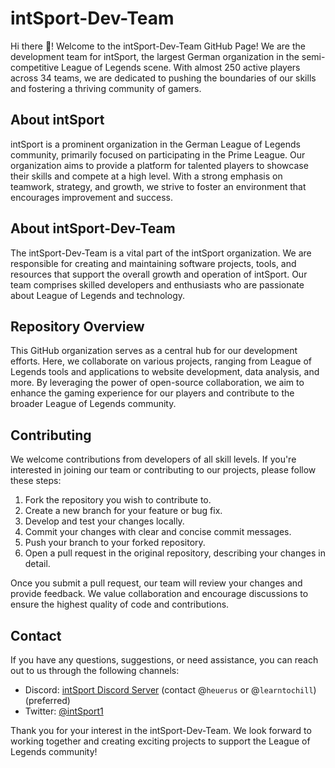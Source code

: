 # intSport-Dev-Team
Hi there 👋! Welcome to the intSport-Dev-Team GitHub Page! We are the development team for intSport, the largest German organization in the semi-competitive League of Legends scene. With almost 250 active players across 34 teams, we are dedicated to pushing the boundaries of our skills and fostering a thriving community of gamers.

## About intSport
intSport is a prominent organization in the German League of Legends community, primarily focused on participating in the Prime League. Our organization aims to provide a platform for talented players to showcase their skills and compete at a high level. With a strong emphasis on teamwork, strategy, and growth, we strive to foster an environment that encourages improvement and success.

## About intSport-Dev-Team
The intSport-Dev-Team is a vital part of the intSport organization. We are responsible for creating and maintaining software projects, tools, and resources that support the overall growth and operation of intSport. Our team comprises skilled developers and enthusiasts who are passionate about League of Legends and technology.

## Repository Overview
This GitHub organization serves as a central hub for our development efforts. Here, we collaborate on various projects, ranging from League of Legends tools and applications to website development, data analysis, and more. By leveraging the power of open-source collaboration, we aim to enhance the gaming experience for our players and contribute to the broader League of Legends community.

## Contributing
We welcome contributions from developers of all skill levels. If you're interested in joining our team or contributing to our projects, please follow these steps:

1. Fork the repository you wish to contribute to.
1. Create a new branch for your feature or bug fix.
1. Develop and test your changes locally.
1. Commit your changes with clear and concise commit messages.
1. Push your branch to your forked repository.
1. Open a pull request in the original repository, describing your changes in detail.

Once you submit a pull request, our team will review your changes and provide feedback. We value collaboration and encourage discussions to ensure the highest quality of code and contributions.

## Contact
If you have any questions, suggestions, or need assistance, you can reach out to us through the following channels:

- Discord: [intSport Discord Server](https://discord.gg/intsport) (contact @`heuerus` or @`learntochill`) (preferred)
- Twitter: [@intSport1](https://twitter.com/intSport1)

Thank you for your interest in the intSport-Dev-Team. We look forward to working together and creating exciting projects to support the League of Legends community!
<!--

**Here are some ideas to get you started:**

🙋‍♀️ A short introduction - what is your organization all about?
🌈 Contribution guidelines - how can the community get involved?
👩‍💻 Useful resources - where can the community find your docs? Is there anything else the community should know?
🍿 Fun facts - what does your team eat for breakfast?
🧙 Remember, you can do mighty things with the power of [Markdown](https://docs.github.com/github/writing-on-github/getting-started-with-writing-and-formatting-on-github/basic-writing-and-formatting-syntax)
-->
